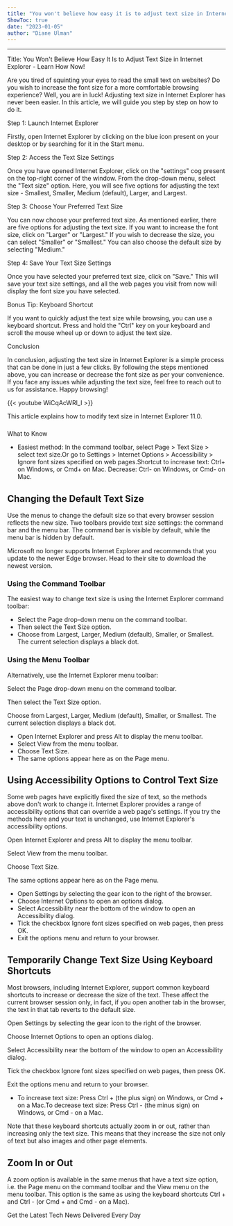 ```yaml
---
title: "You won't believe how easy it is to adjust text size in Internet Explorer - learn how now!"
ShowToc: true 
date: "2023-01-05"
author: "Diane Ulman"
---
```

*****
Title: You Won't Believe How Easy It Is to Adjust Text Size in Internet Explorer - Learn How Now!

Are you tired of squinting your eyes to read the small text on websites? Do you wish to increase the font size for a more comfortable browsing experience? Well, you are in luck! Adjusting text size in Internet Explorer has never been easier. In this article, we will guide you step by step on how to do it.

Step 1: Launch Internet Explorer

Firstly, open Internet Explorer by clicking on the blue icon present on your desktop or by searching for it in the Start menu.

Step 2: Access the Text Size Settings

Once you have opened Internet Explorer, click on the "settings" cog present on the top-right corner of the window. From the drop-down menu, select the "Text size" option. Here, you will see five options for adjusting the text size - Smallest, Smaller, Medium (default), Larger, and Largest.

Step 3: Choose Your Preferred Text Size

You can now choose your preferred text size. As mentioned earlier, there are five options for adjusting the text size. If you want to increase the font size, click on "Larger" or "Largest." If you wish to decrease the size, you can select "Smaller" or "Smallest." You can also choose the default size by selecting "Medium."

Step 4: Save Your Text Size Settings

Once you have selected your preferred text size, click on "Save." This will save your text size settings, and all the web pages you visit from now will display the font size you have selected.

Bonus Tip: Keyboard Shortcut

If you want to quickly adjust the text size while browsing, you can use a keyboard shortcut. Press and hold the "Ctrl" key on your keyboard and scroll the mouse wheel up or down to adjust the text size.

Conclusion

In conclusion, adjusting the text size in Internet Explorer is a simple process that can be done in just a few clicks. By following the steps mentioned above, you can increase or decrease the font size as per your convenience. If you face any issues while adjusting the text size, feel free to reach out to us for assistance. Happy browsing!

{{< youtube WiCqAcWRl_I >}} 




This article explains how to modify text size in Internet Explorer 11.0.

 
### 
What to Know
 
- Easiest method: In the command toolbar, select Page > Text Size > select text size.Or go to Settings > Internet Options > Accessibility > Ignore font sizes specified on web pages.Shortcut to increase text: Ctrl+ on Windows, or Cmd+ on Mac. Decrease: Ctrl- on Windows, or Cmd- on Mac.

 
##   Changing the Default Text Size  
 

Use the menus to change the default size so that every browser session reflects the new size. Two toolbars provide text size settings: the command bar and the menu bar. The command bar is visible by default, while the menu bar is hidden by default.

 
Microsoft no longer supports Internet Explorer and recommends that you update to the newer Edge browser. Head to their site to download the newest version.
 
###   Using the Command Toolbar  
 

The easiest way to change text size is using the Internet Explorer command toolbar:

 
- Select the Page drop-down menu on the command toolbar.
 - Then select the Text Size option.
 - Choose from Largest, Larger, Medium (default), Smaller, or Smallest. The current selection displays a black dot.

 
###   Using the Menu Toolbar  
 

Alternatively, use the Internet Explorer menu toolbar:

 

Select the Page drop-down menu on the command toolbar.

 

Then select the Text Size option.

 

Choose from Largest, Larger, Medium (default), Smaller, or Smallest. The current selection displays a black dot.

 
- Open Internet Explorer and press Alt to display the menu toolbar.
 - Select View from the menu toolbar.
 - Choose Text Size.
 - The same options appear here as on the Page menu.

 
##   Using Accessibility Options to Control Text Size  
 

Some web pages have explicitly fixed the size of text, so the methods above don't work to change it. Internet Explorer provides a range of accessibility options that can override a web page's settings. If you try the methods here and your text is unchanged, use Internet Explorer's accessibility options.

 

Open Internet Explorer and press Alt to display the menu toolbar.

 

Select View from the menu toolbar.

 

Choose Text Size.

 

The same options appear here as on the Page menu.

 
- Open Settings by selecting the gear icon to the right of the browser.
 - Choose Internet Options to open an options dialog.
 - Select Accessibility near the bottom of the window to open an Accessibility dialog.
 - Tick the checkbox Ignore font sizes specified on web pages, then press OK.
 - Exit the options menu and return to your browser.

 
##   Temporarily Change Text Size Using Keyboard Shortcuts  
 

Most browsers, including Internet Explorer, support common keyboard shortcuts to increase or decrease the size of the text. These affect the current browser session only, in fact, if you open another tab in the browser, the text in that tab reverts to the default size.

 

Open Settings by selecting the gear icon to the right of the browser.

 

Choose Internet Options to open an options dialog.

 

Select Accessibility near the bottom of the window to open an Accessibility dialog.

 

Tick the checkbox Ignore font sizes specified on web pages, then press OK.

 

Exit the options menu and return to your browser.

 
- To increase text size: Press Ctrl + (the plus sign) on Windows, or Cmd + on a Mac.To decrease text size: Press Ctrl - (the minus sign) on Windows, or Cmd - on a Mac.

 

Note that these keyboard shortcuts actually zoom in or out, rather than increasing only the text size. This means that they increase the size not only of text but also images and other page elements.

 
##   Zoom In or Out   
 

A zoom option is available in the same menus that have a text size option, i.e. the Page menu on the command toolbar and the View menu on the menu toolbar. This option is the same as using the keyboard shortcuts Ctrl + and Ctrl - (or Cmd + and Cmd - on a Mac).

 

Get the Latest Tech News Delivered Every Day




